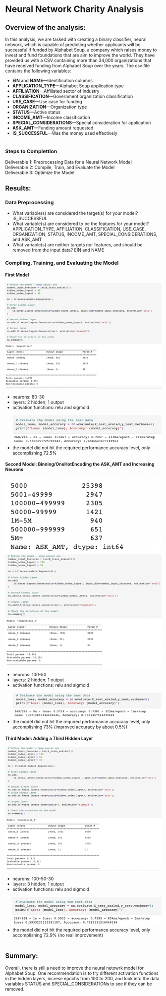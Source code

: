 # Neural Network Charity Analysis
## Overview of the analysis: 
  In this analysis, we are tasked with creating a binary classifier, neural network, which is capable of predicting whether applicants will be successful if funded by Alphabet Soup, a company which raises money to invest and fund foundations that are aim to improve the world. They have provided us with a CSV containing more than 34,000 organizations that have received funding from Alphabet Soup over the years. The csv file contains the following variables:
- **EIN** and **NAME**—Identification columns
- **APPLICATION_TYPE**—Alphabet Soup application type
- **AFFILIATION**—Affiliated sector of industry
- **CLASSIFICATION**—Government organization classification
- **USE_CASE**—Use case for funding
- **ORGANIZATION**—Organization type
- **STATUS**—Active status
- **INCOME_AMT**—Income classification
- **SPECIAL_CONSIDERATIONS**—Special consideration for application
- **ASK_AMT**—Funding amount requested
- **IS_SUCCESSFUL**—Was the money used effectively</br></br>

### Steps to Complettion
Deliverable 1: Preprocessing Data for a Neural Network Model</br>
Deliverable 2: Compile, Train, and Evaluate the Model</br>
Deliverable 3: Optimize the Model</br>


## Results: 
### Data Preprocessing
- What variable(s) are considered the target(s) for your model? IS_SUCCESSFUL
- What variable(s) are considered to be the features for your model? APPLICATION_TYPE, AFFILIATION, CLASSIFICATION, USE_CASE, ORGANIZATION, STATUS, INCOME_AMT, SPECIAL_CONSIDERATIONS, and ASK_AMT
- What variable(s) are neither targets nor features, and should be removed from the input data? EIN and NAME
### Compiling, Training, and Evaluating the Model
#### First Model
![image](Images/model_1.png)
  - neurons:  80-30
  - layers: 2 hidden; 1 output
  - activation functions: relu and sigmoid</br></br>
![image](Images/model_1_results.png)
  - the model did not hit the required performance accuracy level, only accomplishing 72.5%

#### Second Model: Binning/OneHotEncoding the ASK_AMT and Increasing Neurons
![image](Images/model_2_binning.png)
![image](Images/model_2.png)
  - neurons:  100-50
  - layers: 2 hidden; 1 output
  - activation functions: relu and sigmoid</br></br>
![image](Images/model_2_results.png)
  - the model did not hit the required performance accuracy level, only accomplishing 73% (improved accuracy by about 0.5%)
#### Third Model: Adding a Third Hidden Layer
![image](Images/model_3.png)
  - neurons:  100-50-30
  - layers: 3 hidden; 1 output
  - activation functions: relu and sigmoid</br></br>
![image](Images/model_3_results.png)
  - the model did not hit the required performance accuracy level, only accomplishing 72.9% (no real improvement)</br></br>

## Summary: 
Overall, there is still a need to improve the neural netowrk model for Alphabet Soup. One recommendation is to try different activation functions in the hidden layers, increse epochs from 100 to 200, and look into the data variables STATUS and SPECIAL_CONSIDERATIONs to see if they can be removed.
